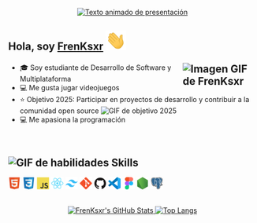 <p align="center">
  <a href="https://github.com/FrenKsxr/FrenKsxr.git">
    <img src="https://readme-typing-svg.herokuapp.com?font=Time+New+Roman&color=cyan&size=25&center=true&vCenter=true&width=600&height=100&lines=Hola,+soy+FrenKsxr;Desarrollador+de+Software+y+Multiplataforma;Apasionado+por+la+tecnología;Aprendiz+constante;Explorando+nuevas+tecnologías" alt="Texto animado de presentación" />
  </a>
</p>

<!-- Imagen a la derecha -->
<h2 align="left">Hola, soy <a href="https://www.linkedin.com/in/FrenKsxr" target="_blank" rel="noopener noreferrer">FrenKsxr</a> 
  <img src="https://raw.githubusercontent.com/ABSphreak/ABSphreak/master/gifs/Hi.gif" height="40" alt="GIF de saludo" />
 
  <a href="https://github.com/FrenKsxr"><img align='right' src='https://github.com/UjwalKandi/UjwalKandi/blob/changes-to-readme/svg/87202985-820dcb80-c2b6-11ea-9f56-7ec461c497c3.gif' width='150' alt="Imagen GIF de FrenKsxr" /></a>
</h2>

- 🎓 Soy estudiante de Desarrollo de Software y Multiplataforma  
- 💻 Me gusta jugar videojuegos  
- ⭐ Objetivo 2025: Participar en proyectos de desarrollo y contribuir a la comunidad open source <img src="https://media.giphy.com/media/WUlplcMpOCEmTGBtBW/giphy.gif" width="30" alt="GIF de objetivo 2025">  
- 💻 Me apasiona la programación
  
<br />

<!-- Skills Section -->
## <img src="https://media2.giphy.com/media/QssGEmpkyEOhBCb7e1/giphy.gif?cid=ecf05e47a0n3gi1bfqntqmob8g9aid1oyj2wr3ds3mg700bl&rid=giphy.gif" width="25" alt="GIF de habilidades"><b> Skills</b>

<p>
  <code><img height="25" src="https://raw.githubusercontent.com/devicons/devicon/master/icons/html5/html5-original.svg" alt="HTML" /></code>
  <code><img height="25" src="https://raw.githubusercontent.com/devicons/devicon/master/icons/css3/css3-original.svg" alt="CSS" /></code>
  <code><img height="25" src="https://raw.githubusercontent.com/devicons/devicon/master/icons/javascript/javascript-original.svg" alt="JavaScript" /></code>
  <code><img height="25" src="https://raw.githubusercontent.com/devicons/devicon/master/icons/react/react-original.svg" alt="React" /></code>
  <code><img height="25" src="https://raw.githubusercontent.com/devicons/devicon/master/icons/tailwindcss/tailwindcss-original.svg" alt="Tailwind CSS" /></code>
  <code><img height="25" src="https://raw.githubusercontent.com/devicons/devicon/master/icons/git/git-original.svg" alt="Git" /></code>
  <code><img height="25" src="https://raw.githubusercontent.com/devicons/devicon/master/icons/github/github-original.svg" alt="GitHub" /></code>
  <code><img height="25" src="https://raw.githubusercontent.com/devicons/devicon/master/icons/vscode/vscode-original.svg" alt="VS Code" /></code>
  <code><img height="25" src="https://raw.githubusercontent.com/devicons/devicon/master/icons/figma/figma-original.svg" alt="Figma" /></code>
  <code><img height="25" src="https://raw.githubusercontent.com/devicons/devicon/master/icons/nodejs/nodejs-original.svg" alt="Node.js" /></code>
  <code><img height="25" src="https://raw.githubusercontent.com/devicons/devicon/master/icons/postgresql/postgresql-original.svg" alt="PostgreSQL" /></code>
</p>



<br />

<!-- GitHub Stats -->
<div align="center">
  <a href="https://github.com/FrenKsxr?tab=repositories">
    <img src="https://github-readme-stats.vercel.app/api?username=FrenKsxr&count_private=true&show_icons=true&theme=blue-green&hide_rank=false&hide=stars&include_all_commits=true" alt="FrenKsxr's GitHub Stats" width="41%" />
  </a>
  <a href="https://github.com/FrenKsxr">
    <img src="https://github-readme-stats.vercel.app/api/top-langs/?username=FrenKsxr&layout=compact&langs_count=6&theme=blue-green" alt="Top Langs" width="38.52%" />
  </a>
</div>

